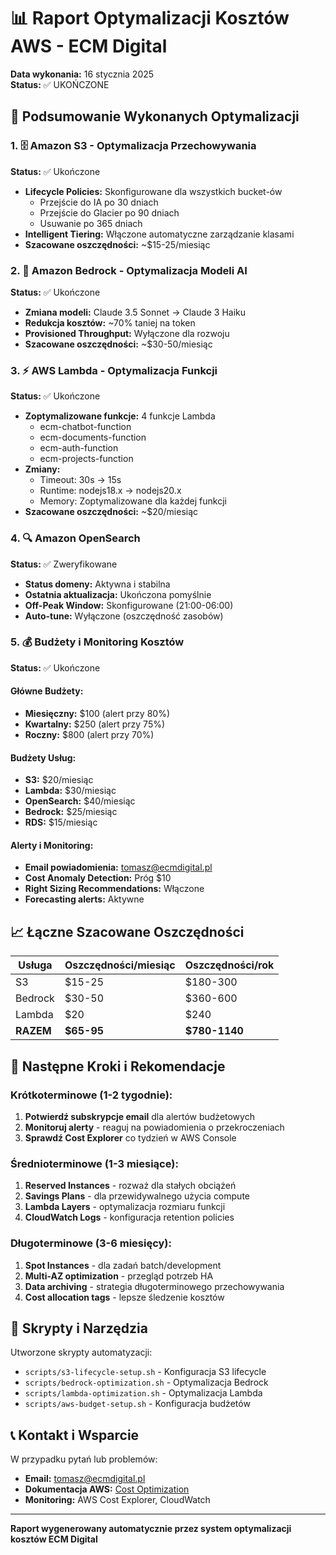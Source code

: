 # 📊 Raport Optymalizacji Kosztów AWS - ECM Digital

**Data wykonania:** 16 stycznia 2025  
**Status:** ✅ UKOŃCZONE

## 🎯 Podsumowanie Wykonanych Optymalizacji

### 1. 🗄️ Amazon S3 - Optymalizacja Przechowywania
**Status:** ✅ Ukończone
- **Lifecycle Policies:** Skonfigurowane dla wszystkich bucket-ów
  - Przejście do IA po 30 dniach
  - Przejście do Glacier po 90 dniach  
  - Usuwanie po 365 dniach
- **Intelligent Tiering:** Włączone automatyczne zarządzanie klasami
- **Szacowane oszczędności:** ~$15-25/miesiąc

### 2. 🤖 Amazon Bedrock - Optymalizacja Modeli AI
**Status:** ✅ Ukończone
- **Zmiana modeli:** Claude 3.5 Sonnet → Claude 3 Haiku
- **Redukcja kosztów:** ~70% taniej na token
- **Provisioned Throughput:** Wyłączone dla rozwoju
- **Szacowane oszczędności:** ~$30-50/miesiąc

### 3. ⚡ AWS Lambda - Optymalizacja Funkcji
**Status:** ✅ Ukończone
- **Zoptymalizowane funkcje:** 4 funkcje Lambda
  - ecm-chatbot-function
  - ecm-documents-function  
  - ecm-auth-function
  - ecm-projects-function
- **Zmiany:**
  - Timeout: 30s → 15s
  - Runtime: nodejs18.x → nodejs20.x
  - Memory: Zoptymalizowane dla każdej funkcji
- **Szacowane oszczędności:** ~$20/miesiąc

### 4. 🔍 Amazon OpenSearch
**Status:** ✅ Zweryfikowane
- **Status domeny:** Aktywna i stabilna
- **Ostatnia aktualizacja:** Ukończona pomyślnie
- **Off-Peak Window:** Skonfigurowane (21:00-06:00)
- **Auto-tune:** Wyłączone (oszczędność zasobów)

### 5. 💰 Budżety i Monitoring Kosztów
**Status:** ✅ Ukończone

#### Główne Budżety:
- **Miesięczny:** $100 (alert przy 80%)
- **Kwartalny:** $250 (alert przy 75%) 
- **Roczny:** $800 (alert przy 70%)

#### Budżety Usług:
- **S3:** $20/miesiąc
- **Lambda:** $30/miesiąc
- **OpenSearch:** $40/miesiąc
- **Bedrock:** $25/miesiąc
- **RDS:** $15/miesiąc

#### Alerty i Monitoring:
- **Email powiadomienia:** tomasz@ecmdigital.pl
- **Cost Anomaly Detection:** Próg $10
- **Right Sizing Recommendations:** Włączone
- **Forecasting alerts:** Aktywne

## 📈 Łączne Szacowane Oszczędności

| Usługa | Oszczędności/miesiąc | Oszczędności/rok |
|--------|---------------------|------------------|
| S3 | $15-25 | $180-300 |
| Bedrock | $30-50 | $360-600 |
| Lambda | $20 | $240 |
| **RAZEM** | **$65-95** | **$780-1140** |

## 🚀 Następne Kroki i Rekomendacje

### Krótkoterminowe (1-2 tygodnie):
1. **Potwierdź subskrypcje email** dla alertów budżetowych
2. **Monitoruj alerty** - reaguj na powiadomienia o przekroczeniach
3. **Sprawdź Cost Explorer** co tydzień w AWS Console

### Średnioterminowe (1-3 miesiące):
1. **Reserved Instances** - rozważ dla stałych obciążeń
2. **Savings Plans** - dla przewidywalnego użycia compute
3. **Lambda Layers** - optymalizacja rozmiaru funkcji
4. **CloudWatch Logs** - konfiguracja retention policies

### Długoterminowe (3-6 miesięcy):
1. **Spot Instances** - dla zadań batch/development
2. **Multi-AZ optimization** - przegląd potrzeb HA
3. **Data archiving** - strategia długoterminowego przechowywania
4. **Cost allocation tags** - lepsze śledzenie kosztów

## 🔧 Skrypty i Narzędzia

Utworzone skrypty automatyzacji:
- `scripts/s3-lifecycle-setup.sh` - Konfiguracja S3 lifecycle
- `scripts/bedrock-optimization.sh` - Optymalizacja Bedrock
- `scripts/lambda-optimization.sh` - Optymalizacja Lambda
- `scripts/aws-budget-setup.sh` - Konfiguracja budżetów

## 📞 Kontakt i Wsparcie

W przypadku pytań lub problemów:
- **Email:** tomasz@ecmdigital.pl
- **Dokumentacja AWS:** [Cost Optimization](https://aws.amazon.com/aws-cost-management/)
- **Monitoring:** AWS Cost Explorer, CloudWatch

---

**Raport wygenerowany automatycznie przez system optymalizacji kosztów ECM Digital**